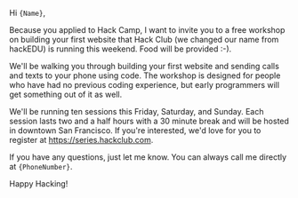Hi `{Name}`,

Because you applied to Hack Camp, I want to invite you to a free workshop on
building your first website that Hack Club (we changed our name from hackEDU) is
running this weekend. Food will be provided :-).

We'll be walking you through building your first website and sending calls and
texts to your phone using code. The workshop is designed for people who have had
no previous coding experience, but early programmers will get something out of
it as well.

We'll be running ten sessions this Friday, Saturday, and Sunday. Each session
lasts two and a half hours with a 30 minute break and will be hosted in downtown
San Francisco. If you're interested, we'd love for you to register at
https://series.hackclub.com.

If you have any questions, just let me know. You can always call me directly at
`{PhoneNumber}`.

Happy Hacking!
